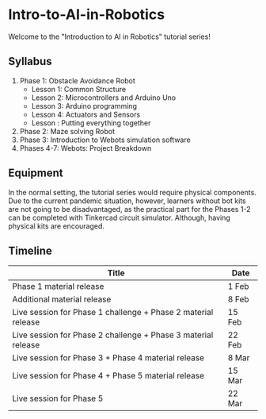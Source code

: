 # Intro-to-AI-in-Robotics

Welcome to the "Introduction to AI in Robotics" tutorial series!

## Syllabus

1. Phase 1: Obstacle Avoidance Robot
   - Lesson 1: Common Structure
   - Lesson 2: Microcontrollers and Arduino Uno
   - Lesson 3: Arduino programming
   - Lesson 4: Actuators and Sensors
   - Lesson : Putting everything together
2. Phase 2: Maze solving Robot
3. Phase 3: Introduction to Webots simulation software
4. Phases 4-7: Webots: Project Breakdown

## Equipment

In the normal setting, the tutorial series would require physical components. Due to the current pandemic situation, however, learners without bot kits are not going to be disadvantaged, as the practical part for the Phases 1-2 can be completed with Tinkercad circuit simulator. 
Although, having physical kits are encouraged.

## Timeline

| Title | Date |
| --- | --- |
| Phase 1 material release | 1 Feb |
| Additional material release | 8 Feb |
| Live session for Phase 1 challenge + Phase 2 material release | 15 Feb |
| Live session for Phase 2 challenge + Phase 3 material release | 22 Feb |
| Live session for Phase 3 + Phase 4 material release | 8 Mar |
| Live session for Phase 4 + Phase 5 material release | 15 Mar |
| Live session for Phase 5 | 22 Mar |

